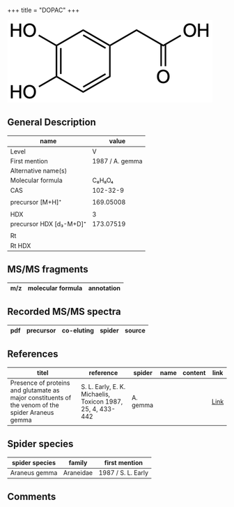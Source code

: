 +++
title = "DOPAC"
+++

![](/img/DOPAC.png)

## General Description

| name                    | value           |
|-------------------------|-----------------|
| Level                   | V               |
| First mention           | 1987 / A. gemma |
| Alternative name(s)     |                 |
| Molecular formula       | C₈H₈O₄          |
| CAS                     | 102-32-9        |
|                         |                 |
| precursor [M+H]⁺        | 169.05008       |
|                         |                 |
| HDX                     | 3               |
| precursor HDX [d₃-M+D]⁺ | 173.07519       |
|                         |                 |
| Rt                      |                 |
| Rt HDX                  |                 |

## MS/MS fragments

| m/z       | molecular formula | annotation        |
|-----------|-------------------|-------------------|

## Recorded MS/MS spectra

| pdf | precursor | co-eluting | spider    | source                       |
|-----|-----------|------------|-----------|------------------------------|

## References

| titel                                                                                             | reference                                                  | spider   | name | content | link                                         |
|---------------------------------------------------------------------------------------------------|------------------------------------------------------------|----------|------|---------|----------------------------------------------|
| Presence of proteins and glutamate as major constituents of the venom of the spider Araneus gemma | S. L. Early, E. K. Michaelis, Toxicon 1987, 25, 4, 433-442 | A. gemma |      |         | [Link](https://doi.org/10.1016/0041-0101(87)90077-8) |

## Spider species

| spider species | family    | first mention      |
|----------------|-----------|--------------------|
| Araneus gemma  | Araneidae | 1987 / S. L. Early |

## Comments